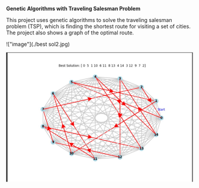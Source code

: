 **Genetic Algorithms with Traveling Salesman Problem**




This project uses genetic algorithms to solve the traveling salesman problem (TSP), which is finding the shortest route for visiting a set of cities. The project also shows a graph of the optimal route.

!["image"](./best sol2.jpg)

<img width="%50" src= "./best sol2.jpg"/>
